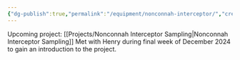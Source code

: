 ```yaml
---
{"dg-publish":true,"permalink":"/equipment/nonconnah-interceptor/","created":"2025-01-02T14:13:49.801-06:00"}
---
```


Upcoming project: [[Projects/Nonconnah Interceptor Sampling\|Nonconnah Interceptor Sampling]] 
Met with Henry during final week of December 2024 to gain an introduction to the project.
 

